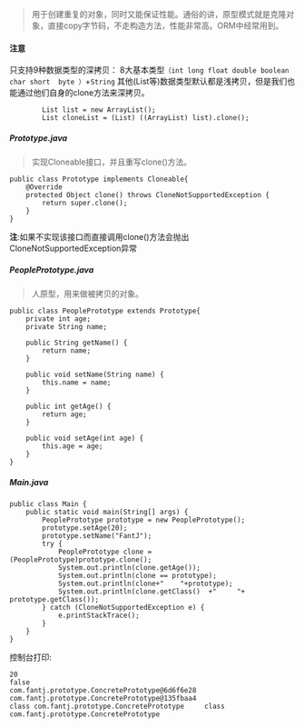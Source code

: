 >用于创建重复的对象，同时又能保证性能。通俗的讲，原型模式就是克隆对象，直接copy字节码，不走构造方法，性能非常高。ORM中经常用到。


#### 注意
只支持9种数据类型的深拷贝： 8大基本类型`（int long float double boolean char short  byte ）`+`String`
其他(List等)数据类型默认都是浅拷贝，但是我们也能通过他们自身的clone方法来深拷贝。
```
        List list = new ArrayList();
        List cloneList = (List) ((ArrayList) list).clone();
```

##### Prototype.java
>实现Cloneable接口，并且重写clone()方法。
```
public class Prototype implements Cloneable{
    @Override
    protected Object clone() throws CloneNotSupportedException {
        return super.clone();
    }
}
```
**注**:如果不实现该接口而直接调用clone()方法会抛出CloneNotSupportedException异常


##### PeoplePrototype.java
>人原型，用来做被拷贝的对象。
```
public class PeoplePrototype extends Prototype{
    private int age;
    private String name;

    public String getName() {
        return name;
    }

    public void setName(String name) {
        this.name = name;
    }

    public int getAge() {
        return age;
    }

    public void setAge(int age) {
        this.age = age;
    }
}
```

##### Main.java
```
public class Main {
    public static void main(String[] args) {
        PeoplePrototype prototype = new PeoplePrototype();
        prototype.setAge(20);
        prototype.setName("FantJ");
        try {
            PeoplePrototype clone = (PeoplePrototype)prototype.clone();
            System.out.println(clone.getAge());
            System.out.println(clone == prototype);
            System.out.println(clone+"    "+prototype);
            System.out.println(clone.getClass()  +"     "+ prototype.getClass());
        } catch (CloneNotSupportedException e) {
            e.printStackTrace();
        }
    }
}
```

控制台打印:
```
20
false
com.fantj.prototype.ConcretePrototype@6d6f6e28    com.fantj.prototype.ConcretePrototype@135fbaa4
class com.fantj.prototype.ConcretePrototype     class com.fantj.prototype.ConcretePrototype
```
